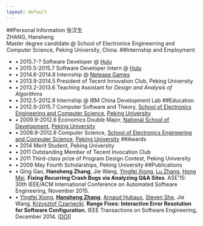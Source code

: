 ```yaml
---
layout: default
---
```


##Personal Information
张汉生<br/>
ZHANG, Hansheng<br/>
Master degree candidate @ School of Electronice Engineerring and Computer Science, Peking University, China.
##Internship and Employment
-   &bull; 2015.7-? Software Developer @ <a href="www.hulu.com">Hulu</a>
-   &bull; 2015.5-2015.7 Software Developer Intern @ <a href="http://www.hulu.com">Hulu</a>
-	&bull; 2014.6-2014.8 Internship @ <a href="http://nie.163.com/en/">Netease Games</a>
-	&bull; 2013.9-2014.5 President of Tecent Innovation Club, Peking University
-	&bull; 2013.2-2013.6 Teaching Assistant for <i>Design and Analysis of Algorithms</i>
-	&bull; 2012.5-2012.8 Internship @ IBM China Development Lab
##Education
-	&bull; 2012.9-2015.7 Computer Software and Theory, <a href="http://eecs.pku.edu.cn/eecs_english/aboutUs.shtml">School of Electronics Engineering and Computer Science</a>, <a href="http://english.pku.edu.cn/">Peking University</a>
-	&bull; 2009.9-2012.6 Economics Double Major, <a href ="http://en.nsd.edu.cn/">National School of Development</a>, <a href = "http://english.pku.edu.cn/">Peking University</a>
-	&bull; 2008.9-2012.6 Computer Science, <a href ="http://eecs.pku.edu.cn/eecs_english/aboutUs.shtml">School of Electronics Engineering and Computer Science</a>, <a href = "http://english.pku.edu.cn/">Peking University</a>
##Awards
- &bull; 2014 Merit Student, Peking University
- &bull; 2011 Outstanding Member of Tecent Invocation Club
- &bull; 2011 Third-class prize of Program Design Contest, Peking University
- &bull; 2009 May Fourth Scholarships, Peking University
##Publications
- &bull; Qing Gao, **Hansheng Zhang**, Jie Wang, [Yingfei Xiong](http://sei.pku.edu.cn/~xiongyf04/index.html), [Lu Zhang](http://sei.pku.edu.cn/~zhanglu/), [Hong Mei](http://sei.pku.edu.cn/~meih/index_en.html). **Fixing Recurring Crash Bugs via Analyzing Q&A Sites**. ASE'15: 30th IEEE/ACM International Conference on Automated Software Engineering, November 2015.
- &bull; [Yingfei Xiong](http://sei.pku.edu.cn/~xiongyf04/), [**Hansheng Zhang**](http://www.zhanghs.com), [Arnaud Hubaux](http://www.ahubaux.com/), [Steven She](http://gsd.uwaterloo.ca/shshe), Jie Wang, [Krzysztof Czarnecki](http://gsd.uwaterloo.ca/kczarnec/). **Range Fixes: Interactive Error Resolution for Software Configuration.** IEEE Transactions on Software Engineering, December 2014. [[DOI]](http://ieeexplore.ieee.org/xpl/articleDetails.jsp?arnumber=6991616)

